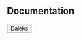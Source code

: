 ## **Documentation**
<link href="style.css" rel="stylesheet">
	<button class = "button button1" onClick = "myFunction()"> Daleks </button>
</link>

<script>
	function myFunction() {
		window.location.href = "http://frogastudios.com/docs/daleks/";
	}
</script>